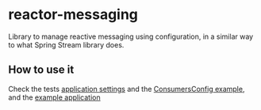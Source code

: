 # reactor-messaging

Library to manage reactive messaging using configuration, in a similar way to what Spring Stream library does.

## How to use it

Check the tests [application settings](src/test/resources/application-default.yml) and the [ConsumersConfig example](src/test/java/org/example/reactormessaging/utils/ConsumersConfig.java), and the [example application](https://github.com/carlosggz/reactor-messaging-client)